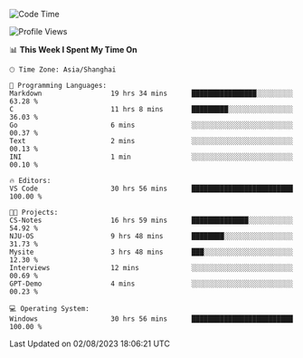 <!--START_SECTION:waka-->
![Code Time](http://img.shields.io/badge/Code%20Time-1%2C104%20hrs%2034%20mins-blue)

![Profile Views](http://img.shields.io/badge/Profile%20Views-1-blue)

📊 **This Week I Spent My Time On** 

```text
🕑︎ Time Zone: Asia/Shanghai

💬 Programming Languages: 
Markdown                 19 hrs 34 mins      ████████████████░░░░░░░░░   63.28 % 
C                        11 hrs 8 mins       █████████░░░░░░░░░░░░░░░░   36.03 % 
Go                       6 mins              ░░░░░░░░░░░░░░░░░░░░░░░░░   00.37 % 
Text                     2 mins              ░░░░░░░░░░░░░░░░░░░░░░░░░   00.13 % 
INI                      1 min               ░░░░░░░░░░░░░░░░░░░░░░░░░   00.10 % 

🔥 Editors: 
VS Code                  30 hrs 56 mins      █████████████████████████   100.00 % 

🐱‍💻 Projects: 
CS-Notes                 16 hrs 59 mins      ██████████████░░░░░░░░░░░   54.92 % 
NJU-OS                   9 hrs 48 mins       ████████░░░░░░░░░░░░░░░░░   31.73 % 
Mysite                   3 hrs 48 mins       ███░░░░░░░░░░░░░░░░░░░░░░   12.30 % 
Interviews               12 mins             ░░░░░░░░░░░░░░░░░░░░░░░░░   00.69 % 
GPT-Demo                 4 mins              ░░░░░░░░░░░░░░░░░░░░░░░░░   00.23 % 

💻 Operating System: 
Windows                  30 hrs 56 mins      █████████████████████████   100.00 % 
```


 Last Updated on 02/08/2023 18:06:21 UTC
<!--END_SECTION:waka-->